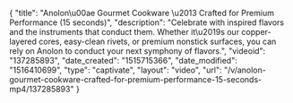 {
    "title": "Anolon\u00ae Gourmet Cookware \u2013 Crafted for Premium Performance (15 seconds)",
    "description": "Celebrate with inspired flavors and the instruments that conduct them. Whether it\u2019s our copper-layered cores, easy-clean rivets, or premium nonstick surfaces, you can rely on Anolon to conduct your next symphony of flavors.",
    "videoid": "137285893",
    "date_created": "1515715366",
    "date_modified": "1516410699",
    "type": "captivate",
    "layout": "video",
    "url": "\/v\/anolon-gourmet-cookware-crafted-for-premium-performance-15-seconds-mp4\/137285893"
}
